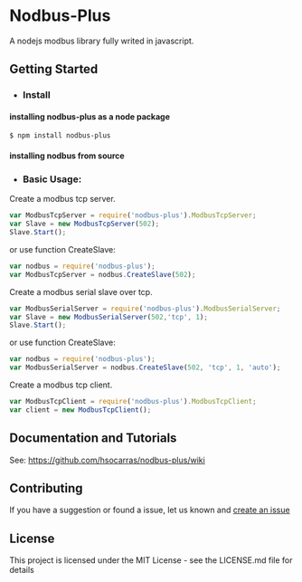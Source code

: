 # Nodbus-Plus

A nodejs modbus library fully writed in javascript.

## Getting Started
* ### Install
#### installing nodbus-plus as a node package
    $ npm install nodbus-plus
#### installing nodbus from source

* ### Basic Usage:

Create a modbus tcp server.

```javascript
var ModbusTcpServer = require('nodbus-plus').ModbusTcpServer;
var Slave = new ModbusTcpServer(502);
Slave.Start();
```
or use function CreateSlave:
```javascript
var nodbus = require('nodbus-plus');
var ModbusTcpServer = nodbus.CreateSlave(502);
```

Create a modbus serial slave over tcp.

```javascript
var ModbusSerialServer = require('nodbus-plus').ModbusSerialServer;
var Slave = new ModbusSerialServer(502,'tcp', 1);
Slave.Start();
```
or use function CreateSlave:

```javascript
var nodbus = require('nodbus-plus');
var ModbusSerialServer = nodbus.CreateSlave(502, 'tcp', 1, 'auto');
```

Create a modbus tcp client.

```javascript
var ModbusTcpClient = require('nodbus-plus').ModbusTcpClient;
var client = new ModbusTcpClient();
```

## Documentation and Tutorials
See: https://github.com/hsocarras/nodbus-plus/wiki
## Contributing

If you have a suggestion or found a issue, let us known and [create an issue](https://github.com/hsocarras/nodbus-plus/issues)


## License

This project is licensed under the MIT License - see the LICENSE.md file for details
